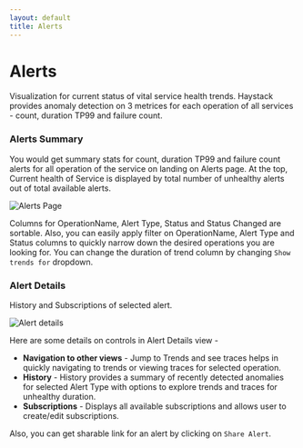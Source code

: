 ```yaml
---
layout: default
title: Alerts
---
```


# Alerts

Visualization for current status of vital service health trends. Haystack provides anomaly detection on 3 metrices for each operation of all services - count, duration TP99 and failure count.

### Alerts Summary
You would get summary stats for count, duration TP99 and failure count alerts for all operation of the service on landing on Alerts page.
At the top, Current health of Service is displayed by total number of unhealthy alerts out of total available alerts.

![Alerts Page](/src/images/alerts.png)

Columns for OperationName, Alert Type, Status and Status Changed are sortable. Also, you can easily apply filter on OperationName, Alert Type and Status columns to quickly narrow down the desired operations you are looking for. You can change the duration of trend column by changing `Show trends for` dropdown.

### Alert Details 
History and Subscriptions of selected alert.

![Alert details](/src/images/alert_details.png)

Here are some details on controls in Alert Details view -
- **Navigation to other views** - Jump to Trends and see traces helps in quickly navigating to trends or viewing traces for selected operation.
- **History** - History provides a summary of recently detected anomalies for selected Alert Type with options to explore trends and traces for unhealthy duration.
- **Subscriptions** - Displays all available subscriptions and allows user to create/edit subscriptions.

Also, you can get sharable link for an alert by clicking on `Share Alert`. 

